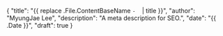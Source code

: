 {
   "title": "{{ replace .File.ContentBaseName `-` ` ` | title }}",
   "author": "MyungJae Lee",
   "description": "A meta description for SEO.",
   "date": "{{ .Date }}",
   "draft": true
}